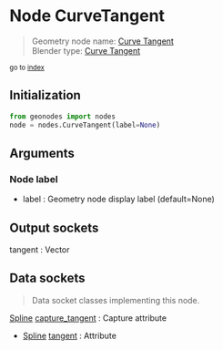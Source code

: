 
# Node CurveTangent

> Geometry node name: [Curve Tangent](https://docs.blender.org/manual/en/latest/modeling/geometry_nodes/material/curve_tangent.html)<br>
  Blender type: [Curve Tangent](https://docs.blender.org/api/current/bpy.types.GeometryNodeInputTangent.html)
  
<sub>go to [index](/docs/index.md)</sub>

## Initialization

```python
from geonodes import nodes
node = nodes.CurveTangent(label=None)
```



## Arguments


### Node label

- label : Geometry node display label (default=None)

## Output sockets

tangent : Vector

## Data sockets

> Data socket classes implementing this node.
  
[Spline](/docs/sockets/Spline.md) [capture_tangent](/docs/sockets/Spline.md#capture_tangent) : Capture attribute
- [Spline](/docs/sockets/Spline.md) [tangent](/docs/sockets/Spline.md#tangent) : Attribute
  
